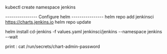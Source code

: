 

kubectl create namespace jenkins


---------------- Configure helm ----------------
 helm repo add jenkinsci https://charts.jenkins.io
 helm repo update


 helm install cd-jenkins -f values.yaml jenkinsci/jenkins --namespace jenkins --wait

print : cat /run/secrets/chart-admin-password
